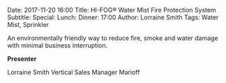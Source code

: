 Date: 2017-11-20 16:00
Title: HI-FOG® Water Mist Fire Protection System
Subtitle: 
Special: 
Lunch:
Dinner: 17:00
Author: Lorraine Smith
Tags: Water Mist, Sprinkler

An environmentally friendly way to reduce fire, smoke and water damage with minimal business interruption.

**Presenter**

Lorraine Smith
Vertical Sales Manager
Marioff